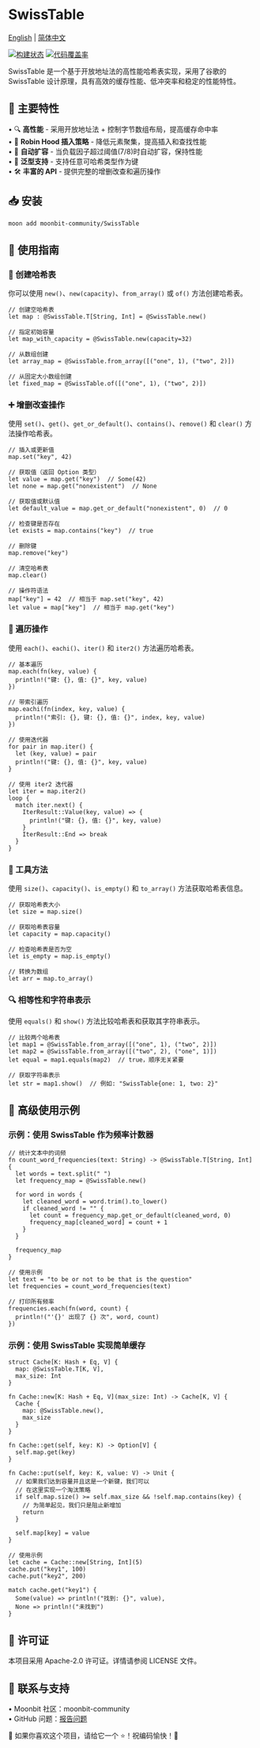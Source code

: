 # SwissTable

[English](README.md) | [简体中文](README.zh-CN.md)


[![构建状态](https://img.shields.io/github/actions/workflow/status/moonbit-community/SwissTable/ci.yml)](https://github.com/moonbit-community/SwissTable/actions)  [![代码覆盖率](https://codecov.io/gh/moonbit-community/SwissTable/branch/main/graph/badge.svg)](https://codecov.io/gh/moonbit-community/SwissTable)  


SwissTable 是一个基于开放地址法的高性能哈希表实现，采用了谷歌的 SwissTable 设计原理，具有高效的缓存性能、低冲突率和稳定的性能特性。

## 🚀 主要特性
• 🔍 **高性能** - 采用开放地址法 + 控制字节数组布局，提高缓存命中率  
• 🏹 **Robin Hood 插入策略** - 降低元素聚集，提高插入和查找性能  
• 🔄 **自动扩容** - 当负载因子超过阈值(7/8)时自动扩容，保持性能  
• 🧩 **泛型支持** - 支持任意可哈希类型作为键  
• 🛠️ **丰富的 API** - 提供完整的增删改查和遍历操作  

## 📥 安装
```bash
moon add moonbit-community/SwissTable
```

## 🚀 使用指南

### 🔨 创建哈希表
你可以使用 `new()`、`new(capacity)`、`from_array()` 或 `of()` 方法创建哈希表。

```moonbit
// 创建空哈希表
let map : @SwissTable.T[String, Int] = @SwissTable.new()

// 指定初始容量
let map_with_capacity = @SwissTable.new(capacity=32)

// 从数组创建
let array_map = @SwissTable.from_array([("one", 1), ("two", 2)])

// 从固定大小数组创建
let fixed_map = @SwissTable.of([("one", 1), ("two", 2)])
```

### ➕ 增删改查操作
使用 `set()`、`get()`、`get_or_default()`、`contains()`、`remove()` 和 `clear()` 方法操作哈希表。

```moonbit
// 插入或更新值
map.set("key", 42)

// 获取值（返回 Option 类型）
let value = map.get("key")  // Some(42)
let none = map.get("nonexistent")  // None

// 获取值或默认值
let default_value = map.get_or_default("nonexistent", 0)  // 0

// 检查键是否存在
let exists = map.contains("key")  // true

// 删除键
map.remove("key")

// 清空哈希表
map.clear()

// 操作符语法
map["key"] = 42  // 相当于 map.set("key", 42)
let value = map["key"]  // 相当于 map.get("key")
```

### 🔀 遍历操作
使用 `each()`、`eachi()`、`iter()` 和 `iter2()` 方法遍历哈希表。

```moonbit
// 基本遍历
map.each(fn(key, value) {
  println!("键: {}, 值: {}", key, value)
})

// 带索引遍历
map.eachi(fn(index, key, value) {
  println!("索引: {}, 键: {}, 值: {}", index, key, value)
})

// 使用迭代器
for pair in map.iter() {
  let (key, value) = pair
  println!("键: {}, 值: {}", key, value)
}

// 使用 iter2 迭代器
let iter = map.iter2()
loop {
  match iter.next() {
    IterResult::Value(key, value) => {
      println!("键: {}, 值: {}", key, value)
    }
    IterResult::End => break
  }
}
```

### 🔢 工具方法
使用 `size()`、`capacity()`、`is_empty()` 和 `to_array()` 方法获取哈希表信息。

```moonbit
// 获取哈希表大小
let size = map.size()

// 获取哈希表容量
let capacity = map.capacity()

// 检查哈希表是否为空
let is_empty = map.is_empty()

// 转换为数组
let arr = map.to_array()
```

### 🔍 相等性和字符串表示
使用 `equals()` 和 `show()` 方法比较哈希表和获取其字符串表示。

```moonbit
// 比较两个哈希表
let map1 = @SwissTable.from_array([("one", 1), ("two", 2)])
let map2 = @SwissTable.from_array([("two", 2), ("one", 1)])
let equal = map1.equals(map2)  // true，顺序无关紧要

// 获取字符串表示
let str = map1.show()  // 例如: "SwissTable{one: 1, two: 2}"
```

## 🚀 高级使用示例

### 示例：使用 SwissTable 作为频率计数器

```moonbit
// 统计文本中的词频
fn count_word_frequencies(text: String) -> @SwissTable.T[String, Int] {
  let words = text.split(" ")
  let frequency_map = @SwissTable.new()
  
  for word in words {
    let cleaned_word = word.trim().to_lower()
    if cleaned_word != "" {
      let count = frequency_map.get_or_default(cleaned_word, 0)
      frequency_map[cleaned_word] = count + 1
    }
  }
  
  frequency_map
}

// 使用示例
let text = "to be or not to be that is the question"
let frequencies = count_word_frequencies(text)

// 打印所有频率
frequencies.each(fn(word, count) {
  println!("'{}' 出现了 {} 次", word, count)
})
```

### 示例：使用 SwissTable 实现简单缓存

```moonbit
struct Cache[K: Hash + Eq, V] {
  map: @SwissTable.T[K, V],
  max_size: Int
}

fn Cache::new[K: Hash + Eq, V](max_size: Int) -> Cache[K, V] {
  Cache { 
    map: @SwissTable.new(), 
    max_size 
  }
}

fn Cache::get(self, key: K) -> Option[V] {
  self.map.get(key)
}

fn Cache::put(self, key: K, value: V) -> Unit {
  // 如果我们达到容量并且这是一个新键，我们可以
  // 在这里实现一个淘汰策略
  if self.map.size() >= self.max_size && !self.map.contains(key) {
    // 为简单起见，我们只是阻止新增加
    return
  }
  
  self.map[key] = value
}

// 使用示例
let cache = Cache::new[String, Int](5)
cache.put("key1", 100)
cache.put("key2", 200)

match cache.get("key1") {
  Some(value) => println!("找到: {}", value),
  None => println!("未找到")
}
```

## 📜 许可证
本项目采用 Apache-2.0 许可证。详情请参阅 LICENSE 文件。

## 📢 联系与支持
• Moonbit 社区：moonbit-community  
• GitHub 问题：[报告问题](https://github.com/moonbit-community/SwissTable/issues)

👋 如果你喜欢这个项目，请给它一个 ⭐！祝编码愉快！🚀 